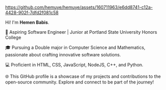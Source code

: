 https://github.com/hemuye/hemuye/assets/160711963/e6dd8741-c12a-4428-902f-7dfd2f081c58

Hi! I'm **Hemen Babis**.

🚀 Aspiring Software Engineer | Junior at Portland State University Honors College

🎓 Pursuing a Double major in Computer Science and Mathematics, passionate about crafting innovative software solutions.

💻 Proficient in HTML, CSS, JavaScript, NodeJS, C++, and Python.

🌐 This GitHub profile is a showcase of my projects and contributions to the open-source community. Explore and connect to be part of the journey!
